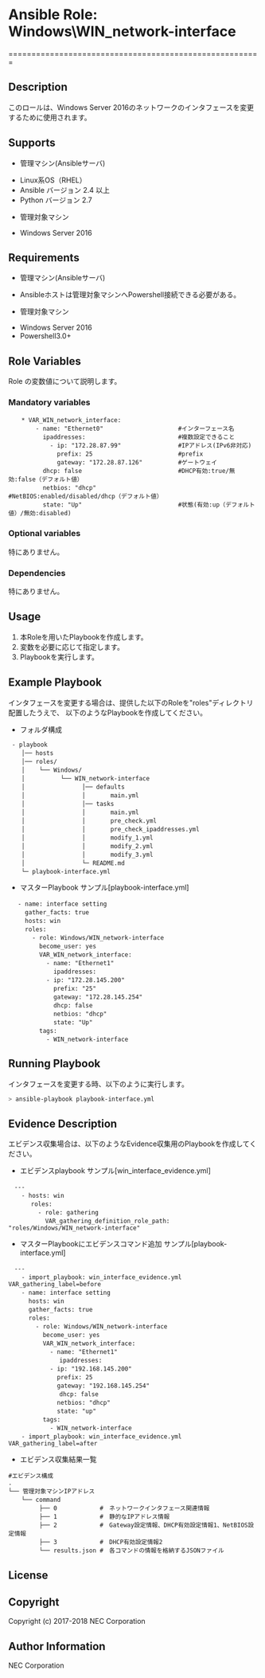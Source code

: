# Ansible Role: Windows\WIN\_network-interface
=======================================================
## Description
このロールは、Windows Server 2016のネットワークのインタフェースを変更するために使用されます。

## Supports
- 管理マシン(Ansibleサーバ)
 * Linux系OS（RHEL）
 * Ansible バージョン 2.4 以上
 * Python バージョン 2.7
- 管理対象マシン
 * Windows Server 2016

## Requirements
- 管理マシン(Ansibleサーバ)
 * Ansibleホストは管理対象マシンへPowershell接続できる必要がある。
- 管理対象マシン
 * Windows Server 2016
 * Powershell3.0+

## Role Variables
Role の変数値について説明します。

### Mandatory variables
~~~
　  * VAR_WIN_network_interface:
　      - name: "Ethernet0"                     #インターフェース名
　        ipaddresses:                          #複数設定できること
　          - ip: "172.28.87.99"                #IPアドレス(IPv6非対応)
　            prefix: 25                        #prefix
　            gateway: "172.28.87.126"          #ゲートウェイ
　        dhcp: false                           #DHCP有効:true/無効:false（デフォルト値）
　        netbios: "dhcp"                       #NetBIOS:enabled/disabled/dhcp（デフォルト値）
　        state: "Up"                           #状態(有効:up（デフォルト値）/無効:disabled)
~~~
### Optional variables

特にありません。

### Dependencies

特にありません。

## Usage

1. 本Roleを用いたPlaybookを作成します。
2. 変数を必要に応じて指定します。
3. Playbookを実行します。

## Example Playbook

インタフェースを変更する場合は、提供した以下のRoleを"roles"ディレクトリ配置したうえで、
以下のようなPlaybookを作成してください。

- フォルダ構成
~~~
 - playbook
　  │── hosts
　  │── roles/
　  │    └── Windows/
　  │          └── WIN_network-interface
　  │                │── defaults
　  │                │       main.yml
　  │                │── tasks
　  │                │       main.yml
　  │                │       pre_check.yml
　  │                │       pre_check_ipaddresses.yml
　  │                │       modify_1.yml
　  │                │       modify_2.yml
　  │                │       modify_3.yml
　  │                └─ README.md
　  └─ playbook-interface.yml
~~~

- マスターPlaybook サンプル[playbook-interface.yml]
~~~
　 - name: interface setting
　   gather_facts: true
　   hosts: win
　   roles:
　     - role: Windows/WIN_network-interface
　       become_user: yes
　       VAR_WIN_network_interface:
　         - name: "Ethernet1"
　           ipaddresses:
　         - ip: "172.28.145.200"
　           prefix: "25"
　           gateway: "172.28.145.254"
　           dhcp: false
　           netbios: "dhcp"
　           state: "Up"
　       tags:
　         - WIN_network-interface
~~~

## Running Playbook

インタフェースを変更する時、以下のように実行します。

~~~sh
> ansible-playbook playbook-interface.yml
~~~

## Evidence Description

エビデンス収集場合は、以下のようなEvidence収集用のPlaybookを作成してください。

- エビデンスplaybook サンプル[win\_interface\_evidence.yml]
~~~
　---
　  - hosts: win
　  　 roles:
　  　   - role: gathering
　  　     VAR_gathering_definition_role_path: "roles/Windows/WIN_network-interface"
~~~

- マスターPlaybookにエビデンスコマンド追加 サンプル[playbook-interface.yml]
~~~
　---
　  - import_playbook: win_interface_evidence.yml VAR_gathering_label=before
　  - name: interface setting
　    hosts: win
　    gather_facts: true
　    roles:
　      - role: Windows/WIN_network-interface
　        become_user: yes
　        VAR_WIN_network_interface:
　          - name: "Ethernet1"
　      　     ipaddresses:
　          - ip: "192.168.145.200"
　            prefix: 25
　            gateway: "192.168.145.254"
　       　    dhcp: false
　            netbios: "dhcp"
　            state: "up"
　        tags:
　          - WIN_network-interface
　  - import_playbook: win_interface_evidence.yml VAR_gathering_label=after
~~~

- エビデンス収集結果一覧
~~~
#エビデンス構成
.
└── 管理対象マシンIPアドレス
　  └── command
　       ├── 0            #　ネットワークインタフェース関連情報
　       ├── 1            #　静的なIPアドレス情報
　       ├── 2            #　Gateway設定情報、DHCP有効設定情報1、NetBIOS設定情報
　       ├── 3            #　DHCP有効設定情報2
　       └── results.json #　各コマンドの情報を格納するJSONファイル
~~~

## License

## Copyright

Copyright (c) 2017-2018 NEC Corporation

## Author Information

NEC Corporation
